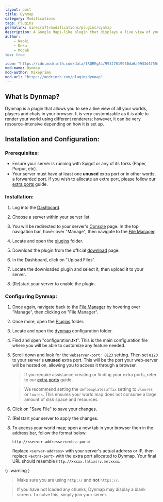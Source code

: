 ```yaml
---
layout: post
title: Dynmap
category: Modifications
tags: Plugins
permalink: minecraft/modifications/plugins/dynmap
description: A Google Maps-like plugin that displays a live view of your entire world in your browser.
author:
    - Naoki
    - Deka
    - Mocab
toc: true

icon: "https://cdn.modrinth.com/data/fRQREgAc/99327619930da6a9943d475540f268ddfe585a82.png"
mod-name: Dynmap
mod-author: Mikeprimm
mod-url: "https://modrinth.com/plugin/dynmap"
---
```


## What Is Dynmap?

Dynmap is a plugin that allows you to see a live view of all your worlds, players and chats in your browser. It is very customizable as it is able to render your world using different renderers; however, it can be very resource-intensive depending on how it is set up.

## Installation and Configuration:

### Prerequisites:

-   Ensure your server is running with Spigot or any of its forks (Paper, Purpur, etc).
-   Your server must have at least one **unused** extra port or in other words, a forwarded port. If you wish to allocate an extra port, please follow our [extra ports](/falix/dashboard/server/extra-port) guide.

### Installation:

1. Log into the [Dashboard](https://client.falixnodes.net/).

2. Choose a server within your server list.

3. You will be redirected to your server's [Console](https://client.falixnodes.net/server/console) page. In the top navigation bar, hover over "Manage", then navigate to the [File Manager](https://client.falixnodes.net/server/filemanager).

4. Locate and open the [plugins](https://client.falixnodes.net/server/filemanager?dir=/plugins/) folder.

5. Download the plugin from the official [download](https://modrinth.com/plugin/dynmap/versions) page.

6. In the Dashboard, click on "Upload Files".

7. Locate the downloaded plugin and select it, then upload it to your server.

8. (Re)start your server to enable the plugin.

### Configuring Dynmap:

1. Once again, navigate back to the [File Manager](https://client.falixnodes.net/server/filemanager) by hovering over "Manage", then clicking on "File Manager".

2. Once more, open the [Plugins](https://client.falixnodes.net/server/filemanager?dir=/plugins/) folder.

3. Locate and open the [dynmap](https://client.falixnodes.net/server/filemanager?dir=/plugins/dynmap/) configuration folder.

4. Find and open "configuration.txt". This is the main configuration file where you will be able to customize any feature needed.

5. Scroll down and look for the `webserver-port: 8123` setting. Then set `8123` to your server's **unused** extra port. This will be the port your web-server will be hosted on, allowing you to access it through a browser.

    > If you require assistance creating or finding your extra ports, refer to our [extra ports](/falix/dashboard/server/extra-port) guide.

    > We recommend setting the `deftemplatesuffix` setting to `vlowres` or `lowres`. This ensures your world map does not consume a large amount of disk space and resources.

6. Click on "Save File" to save your changes.

7. (Re)start your server to apply the changes.

8. To access your world map; open a new tab in your browser then in the address bar, follow the format below:
    ```
    http://<server-address>:<extra-port>
    ```
    Replace `<server-address>` with your server's actual address or IP, then replace `<extra-port>` with the extra port allocated to Dynmap. Your final URL should resemble `http://xxxxx.falixsrv.me:xxxx`.

{: .warning }

> Make sure you are using `http://` and **not** `https://`.

> If you have not loaded any chunks, Dynmap may display a blank screen. To solve this, simply join your server.
